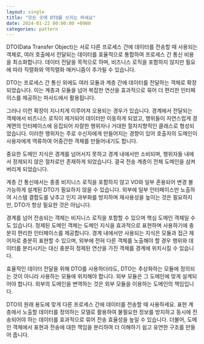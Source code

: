 ```yaml
---
layout: single
title: "모든 곳에 DTO를 쓰지는 마세요"
date: 2024-01-22 00:00:00 +0900
categories: pattern
---
```


DTO(Data Transfer Object)는 서로 다른 프로세스 간에 데이터를 전송할 때 사용되는 객체로, 여러 호출에서 전달되는 데이터를 효율적으로 통합하여 프로세스 간 통신 비용을 최소화합니다. 데이터 전달을 목적으로 하며, 비즈니스 로직을 포함하지 않지만 필요에 따라 직렬화와 역직렬화 매커니즘이 추가될 수 있습니다.

DTO는 프로세스 간 통신 외에도 여러 모듈과 계층 간에 데이터를 전달하는 객체로 확장되었습니다. 이는 계층과 모듈을 넘어 복잡한 연산을 효과적으로 묶어 더 편리한 인터페이스를 제공하는 파사드에서 활용됩니다.

그러나 이런 확장이 지나치게 이루어져 오용되는 경우가 있습니다. 경계에서 전달되는 객체에서 비즈니스 로직이 제거되어 데이터만 이동하게 되었고, 행위들이 자연스럽게 경계면의 인터페이스에 응집되어 자잘한 행위자나 거대한 절차지향적인 클래스로 형성되었습니다. 이러한 행위자는 주로 수신자에게 만들어지는 경향이 있어 호출자의 도메인이 사용자에게 역류하여 어중간한 객체를 만들어내기도 합니다.

중요한 도메인 지식은 경계를 넘어서지 못하고 경계 내에서만 소비되며, 행위자들 내에서 정제되지 않은 절차로만 존재하게 되었습니다. 결국 전송 계층이 전체 도메인을 삼켜버리게 되었습니다.

계층 간 통신에서는 종종 비지니스 로직을 포함하지 않고 VO와 일부 혼용되어 변경 불가능하게 설계된 DTO가 필요하지 않을 수 있습니다. 외부에 일부 인터페이스만 노출하여 시스템 결합도를 낮추고 인지 과부화를 방지하며 재사용성을 높이는 것은 필요하지만, DTO가 항상 필요한 것은 아닙니다.

경계를 넘어 전송되는 객체는 비지니스 로직을 포함할 수 있으며 핵심 도메인 객체일 수도 있습니다. 정제된 도메인 객체는 도메인 지식을 효과적으로 표현하며 사용하기에 충분히 편리한 인터페이스를 제공합니다. 경계 내에서만 사용되는 지식은 모듈과 접근 제어자로 충분히 표현할 수 있으며, 외부에 전혀 다른 객체를 노출해야 할 경우 행위와 데이터를 분리시키는 대신 충분히 정제된 연산을 가진 객체를 경계에 위치시킬 수 있습니다.

효율적인 데이터 전달을 위해 DTO를 사용하더라도, DTO는 추상화하는 모듈에 정의되는 것이 아니라 사용하는 모듈에 위치해야 합니다. 외부 모듈은 그 도메인에 맞게 설계되어야 합니다. 외부의 도메인을 변역하는 것은 외부 모듈을 이용하는 도메인의 책임입니다.

DTO의 원래 용도에 맞게 다른 프로세스 간에 데이터를 전송할 때 사용하세요. 표현 계층에서 노출할 데이터를 정의하는 모델로 활용하여 불필요한 정보를 방지하고 동시에 전송되어야 하는 데이터를 효과적으로 묶어 전송 효율성을 높일 수 있습니다. 더불어, 도메인 객체에서 표현과 전송에 대한 책임을 분리하여 더 이해하기 쉽고 유연한 구조를 만들어 줍니다.